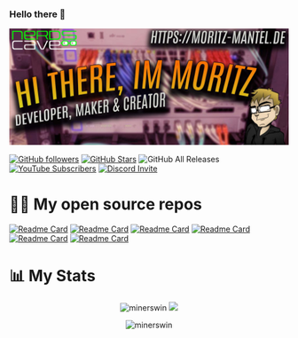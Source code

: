 ### Hello there 👋
![Hero image](https://raw.githubusercontent.com/MinersWin/MinersWin/master/github.jpg)

[![GitHub followers](https://img.shields.io/github/followers/minerswin?logo=GitHub&style=for-the-badge)](https://github.com/minerswin)
[![GitHub Stars](https://img.shields.io/github/stars/minerswin?logo=github&style=for-the-badge)](https://github.com/minerswin)
![GitHub All Releases](https://img.shields.io/github/downloads/minerswin/tgf-tuning-pack-4.0/total?label=TuningPack%20Downloads&style=for-the-badge)
[![YouTube Subscribers](https://img.shields.io/youtube/channel/subscribers/UCPPWWWw5nkex2LbXJl6NZdA?logo=youtube&logoColor=E05D44&style=for-the-badge)](https://www.youtube.com/c/nerdscave?sub_confirmation=1) 
[![Discord Invite](https://img.shields.io/discord/397127284114325504?color=4A55CC&label=Discord&logo=discord&style=for-the-badge)](https://tgf.click/discord)

# 🧑‍💻 My open source repos

[![Readme Card](https://github-readme-stats.vercel.app/api/pin/?username=minerswin&repo=TGF-Tuning-Pack-4.0&theme=radical)](https://github.com/MinersWin/TGF-Tuning-Pack-4.0) 
[![Readme Card](https://github-readme-stats.vercel.app/api/pin/?username=minerswin&repo=TGF-MOUSE-TUNING-PACK-2.0&theme=radical)](https://github.com/MinersWin/TGF-MOUSE-TUNING-PACK-2.0) 
[![Readme Card](https://github-readme-stats.vercel.app/api/pin/?username=minerswin&repo=Scrcpy-Desktop&theme=radical)](https://github.com/MinersWin/Scrcpy-Desktop) 
[![Readme Card](https://github-readme-stats.vercel.app/api/pin/?username=minerswin&repo=Ninite&theme=radical)](https://github.com/MinersWin/Ninite) 
[![Readme Card](https://github-readme-stats.vercel.app/api/pin/?username=The-Geek-Freaks&repo=Tuning-Pack-Downloader&theme=radical)](https://github.com/The-Geek-Freaks/Tuning-Pack-Downloader) 
[![Readme Card](https://github-readme-stats.vercel.app/api/pin/?username=MinersWin&repo=Personal-Homepage&theme=radical)](https://github.com/MinersWin/Personal-Homepage)

# 📊 My Stats

 <p align="center"> <img src="https://github-readme-stats.vercel.app/api?username=minerswin&show_icons=true&theme=radical" alt="minerswin" /> 
    <img src="https://github-readme-stats.vercel.app/api/top-langs/?username=minerswin&theme=radical" />

 <p align="center"> <img src="https://github-readme-streak-stats.herokuapp.com/?user=minerswin&theme=dark&count_private=true&theme=radical" alt="minerswin" /> 
